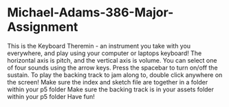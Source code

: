 # Michael-Adams-386-Major-Assignment
This is the Keyboard Theremin - an instrument you take with you everywhere, and play using your computer or laptops keyboard!
The horizontal axis is pitch, and the vertical axis is volume. 
You can select one of four sounds using the arrow keys. Press the spacebar to turn on/off the sustain.
To play the backing track to jam along to, double click anywhere on the screen!
Make sure the index and sketch file are together in a folder within your p5 folder
Make sure the backing track is in your assets folder within your p5 folder
Have fun!
